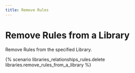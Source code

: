 ```yaml
---
title: Remove Rules
---
```


# Remove Rules from a Library

Remove Rules from the specified Library.

{% scenario libraries_relationships_rules.delete libraries.remove_rules_from_a_library %}
